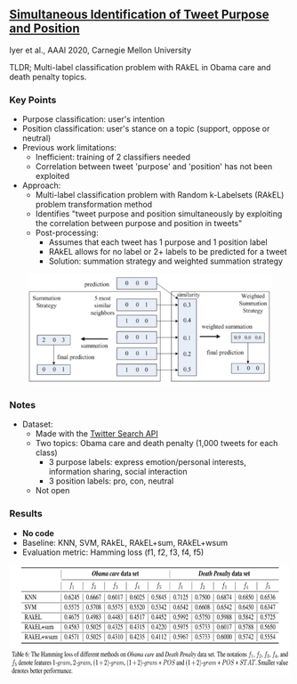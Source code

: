 ## [Simultaneous Identification of Tweet Purpose and Position](http://arxiv.org/abs/2001.00051)
Iyer et al., AAAI 2020, Carnegie Mellon University

TLDR; Multi-label classification problem with RAkEL in Obama care and death penalty topics.

### Key Points
* Purpose classification: user's intention
* Position classification: user's stance on a topic (support, oppose or neutral)
* Previous work limitations:
    * Inefficient: training of 2 classifiers needed
    * Correlation between tweet 'purpose' and 'position' has not been exploited
* Approach:
    * Multi-label classification problem with Random k-Labelsets (RAkEL) problem transformation method
    * Identifies "tweet purpose and position simultaneously by exploiting the correlation between purpose and position in tweets"
    * Post-processing:
        * Assumes that each tweet has 1 purpose and 1 position label
        * RAkEL allows for no label or 2+ labels to be predicted for a tweet
        * Solution: summation strategy and weighted summation strategy

<p align="center">
<img src="./imgs/tweet_multilabel_classification_postprocess.png" height="200" alt="Post-processing">
</p>

### Notes
* Dataset:
    * Made with the [Twitter Search API](https://dev.twitter.com/docs/using-search)
    * Two topics: Obama care and death penalty (1,000 tweets for each class)
        * 3 purpose labels: express emotion/personal interests, information sharing, social interaction
        * 3 position labels: pro, con, neutral 
    * Not open
    
### Results
* **No code**
* Baseline: KNN, SVM, RAkEL, RAkEL+sum, RAkEL+wsum
* Evaluation metric: Hamming loss (f1, f2, f3, f4, f5)
<p align="left">
<img src="./imgs/tweet_multilabel_classification_results.png" height="200" alt="Results">
</p>